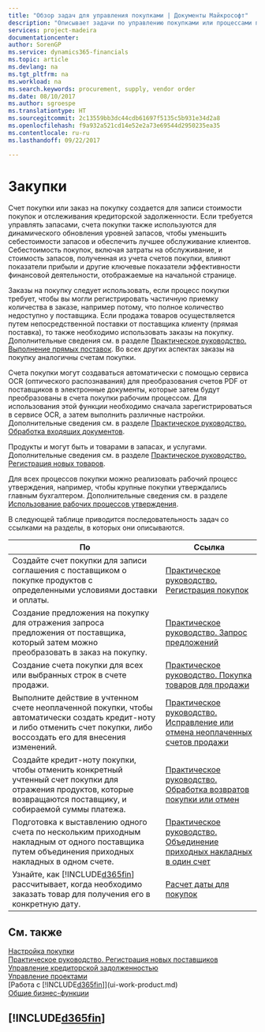 ```yaml
---
title: "Обзор задач для управления покупками | Документы Майкрософт"
description: "Описывает задачи по управлению покупками или процессами покупок, включая работу счетов покупки и заказов на покупку."
services: project-madeira
documentationcenter: 
author: SorenGP
ms.service: dynamics365-financials
ms.topic: article
ms.devlang: na
ms.tgt_pltfrm: na
ms.workload: na
ms.search.keywords: procurement, supply, vendor order
ms.date: 08/10/2017
ms.author: sgroespe
ms.translationtype: HT
ms.sourcegitcommit: 2c13559bb3dc44cdb61697f5135c5b931e34d2a8
ms.openlocfilehash: f9a932a521cd14e52e2a73e69544d2950235ea35
ms.contentlocale: ru-ru
ms.lasthandoff: 09/22/2017

---
```

# <a name="purchasing"></a>Закупки
Счет покупки или заказ на покупку создается для записи стоимости покупок и отслеживания кредиторской задолженности. Если требуется управлять запасами, счета покупки также используются для динамического обновления уровней запасов, чтобы уменьшить себестоимости запасов и обеспечить лучшее обслуживание клиентов. Себестоимость покупок, включая затраты на обслуживание, и стоимость запасов, полученная из учета счетов покупки, влияют показатели прибыли и другие ключевые показатели эффективности финансовой деятельности, отображаемые на начальной странице.

Заказы на покупку следует использовать, если процесс покупки требует, чтобы вы могли регистрировать частичную приемку количества в заказе, например потому, что полное количество недоступно у поставщика. Если продажа товаров осуществляется путем непосредственной поставки от поставщика клиенту (прямая поставка), то также необходимо использовать заказы на покупку. Дополнительные сведения см. в разделе [Практическое руководство. Выполнение прямых поставок](sales-how-drop-shipment.md). Во всех других аспектах заказы на покупку аналогичны счетам покупки.

Счета покупки могут создаваться автоматически с помощью сервиса OCR (оптического распознавания) для преобразования счетов PDF от поставщиков в электронные документы, которые затем будут преобразованы в счета покупки рабочим процессом. Для использования этой функции необходимо сначала зарегистрироваться в сервисе OCR, а затем выполнить различные настройки. Дополнительные сведения см. в разделе [Практическое руководство. Обработка входящих документов](across-process-income-documents.md).      

Продукты и могут быть и товарами в запасах, и услугами. Дополнительные сведения см. в разделе [Практическое руководство. Регистрация новых товаров](inventory-how-register-new-items.md).

Для всех процессов покупки можно реализовать рабочий процесс утверждения, например, чтобы крупные покупки утверждались главным бухгалтером. Дополнительные сведения см. в разделе [Использование рабочих процессов утверждения](across-how-use-approval-workflows.md).

В следующей таблице приводится последовательность задач со ссылками на разделы, в которых они описываются.

| По | Ссылка |
| --- | --- |
| Создайте счет покупки для записи соглашения с поставщиком о покупке продуктов с определенными условиями доставки и оплаты. |[Практическое руководство. Регистрация покупок](purchasing-how-record-purchases.md) |
|Создание предложения на покупку для отражения запроса предложения от поставщика, который затем можно преобразовать в заказ на покупку.|[Практическое руководство. Запрос предложений](purchasing-how-request-quotes.md)|
| Создание счета покупки для всех или выбранных строк в счете продажи. |[Практическое руководство. Покупка товаров для продажи](purchasing-how-purchase-products-sale.md) |
| Выполните действие в учтенном счете неоплаченной покупки, чтобы автоматически создать кредит-ноту и либо отменить счет покупки, либо воссоздать его для внесения изменений. |[Практическое руководство. Исправление или отмена неоплаченных счетов продажи](purchasing-how-correct-cancel-unpaid-purchase-invoices.md) |
| Создайте кредит-ноту покупки, чтобы отменить конкретный учтенный счет покупки для отражения продуктов, которые возвращаются поставщику, и собираемой суммы платежа. |[Практическое руководство. Обработка возвратов покупки или отмен](purchasing-how-register-new-vendors.md) |
|Подготовка к выставлению одного счета по нескольким приходным накладным от одного поставщика путем объединения приходных накладных в одном счете.|[Практическое руководство. Объединение приходных накладных в один счет](purchasing-how-to-combine-receipts.md)|
| Узнайте, как [!INCLUDE[d365fin](includes/d365fin_md.md)] рассчитывает, когда необходимо заказать товар для получения его в конкретную дату.|[Расчет даты для покупок](purchasing-date-calculation-for-purchases.md)|

## <a name="see-also"></a>См. также
[Настройка покупки](purchasing-setup-purchasing.md)  
[Практическое руководство. Регистрация новых поставщиков](purchasing-how-register-new-vendors.md)  
[Управление кредиторской задолженностью](payables-manage-payables.md)  
[Управление проектами](projects-manage-projects.md)    
[Работа с [!INCLUDE[d365fin](includes/d365fin_md.md)]](ui-work-product.md)  
[Общие бизнес-функции](ui-across-business-areas.md)

## [!INCLUDE[d365fin](includes/free_trial_md.md)]

